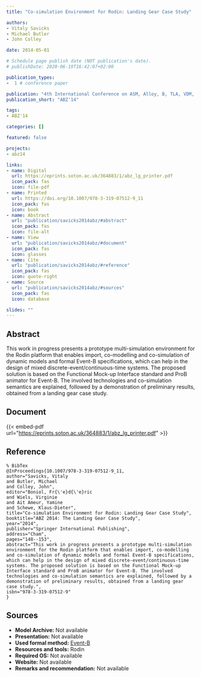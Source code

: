 ```yaml
---
title: "Co-simulation Environment for Rodin: Landing Gear Case Study"

authors:
- Vitaly Savicks
- Michael Butler
- John Colley

date: 2014-05-01

# Schedule page publish date (NOT publication's date).
# publishDate: 2020-06-19T16:42:07+02:00

publication_types:
-  1 # conference paper

publication: "4th International Conference on ASM, Alloy, B, TLA, VDM, and Z (ABZ'14)"
publication_short: "ABZ'14"

tags:
- ABZ'14

categories: []

featured: false

projects:
- abz14

links:
- name: Digital
  url: https://eprints.soton.ac.uk/364883/1/abz_lg_printer.pdf
  icon_pack: fas
  icon: file-pdf
- name: Printed
  url: https://doi.org/10.1007/978-3-319-07512-9_11
  icon_pack: fas
  icon: book
- name: Abstract
  url: "publication/savicks2014abz/#abstract"
  icon_pack: fas
  icon: file-alt
- name: View
  url: "publication/savicks2014abz/#document"
  icon_pack: fas
  icon: glasses
- name: Cite
  url: "publication/savicks2014abz/#reference"
  icon_pack: fas
  icon: quote-right
- name: Source
  url: "publication/savicks2014abz/#sources"
  icon_pack: fas
  icon: database

slides: ""
---
```


## Abstract

This work in progress presents a prototype multi-simulation environment for the Rodin platform that enables import, co-modelling and co-simulation of dynamic models and formal Event-B specifications, which can help in the design of mixed discrete-event/continuous-time systems. The proposed solution is based on the Functional Mock-up Interface standard and ProB animator for Event-B. The involved technologies and co-simulation semantics are explained, followed by a demonstration of preliminary results, obtained from a landing gear case study.

## Document

{{< embed-pdf url="https://eprints.soton.ac.uk/364883/1/abz_lg_printer.pdf" >}}

## Reference

~~~
% BibTex
@InProceedings{10.1007/978-3-319-07512-9_11,
author="Savicks, Vitaly
and Butler, Michael
and Colley, John",
editor="Boniol, Fr{\'e}d{\'e}ric
and Wiels, Virginie
and Ait Ameur, Yamine
and Schewe, Klaus-Dieter",
title="Co-simulation Environment for Rodin: Landing Gear Case Study",
booktitle="ABZ 2014: The Landing Gear Case Study",
year="2014",
publisher="Springer International Publishing",
address="Cham",
pages="148--153",
abstract="This work in progress presents a prototype multi-simulation environment for the Rodin platform that enables import, co-modelling and co-simulation of dynamic models and formal Event-B specifications, which can help in the design of mixed discrete-event/continuous-time systems. The proposed solution is based on the Functional Mock-up Interface standard and ProB animator for Event-B. The involved technologies and co-simulation semantics are explained, followed by a demonstration of preliminary results, obtained from a landing gear case study.",
isbn="978-3-319-07512-9"
}
~~~

## Sources

- **Model Archive:**
  Not available
- **Presentation:**
  Not available
- **Used formal method:**
  [Event-B](/method/event-b)
- **Resources and tools:**
  Rodin
- **Required OS:**
  Not available
- **Website:**
  Not available
- **Remarks and recommendation:**
  Not available
